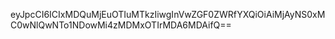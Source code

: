 eyJpcCI6ICIxMDQuMjEuOTIuMTkzIiwgInVwZGF0ZWRfYXQiOiAiMjAyNS0xMC0wNlQwNTo1NDowMi4zMDMxOTIrMDA6MDAifQ==